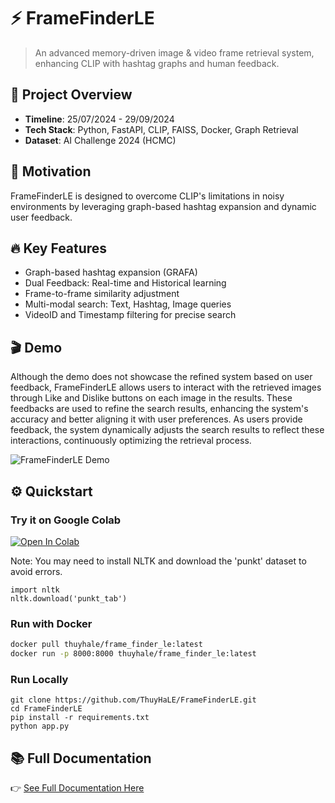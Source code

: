 # ⚡ FrameFinderLE

> An advanced memory-driven image & video frame retrieval system, enhancing CLIP with hashtag graphs and human feedback.

## 🚀 Project Overview
- **Timeline**: 25/07/2024 - 29/09/2024
- **Tech Stack**: Python, FastAPI, CLIP, FAISS, Docker, Graph Retrieval
- **Dataset**: AI Challenge 2024 (HCMC)

## 🎯 Motivation
FrameFinderLE is designed to overcome CLIP's limitations in noisy environments by leveraging graph-based hashtag expansion and dynamic user feedback.

## 🔥 Key Features
- Graph-based hashtag expansion (GRAFA)
- Dual Feedback: Real-time and Historical learning
- Frame-to-frame similarity adjustment
- Multi-modal search: Text, Hashtag, Image queries
- VideoID and Timestamp filtering for precise search

## 🎬 Demo
Although the demo does not showcase the refined system based on user feedback, FrameFinderLE allows users to interact with the retrieved images through Like and Dislike buttons on each image in the results. These feedbacks are used to refine the search results, enhancing the system's accuracy and better aligning it with user preferences. As users provide feedback, the system dynamically adjusts the search results to reflect these interactions, continuously optimizing the retrieval process.

![FrameFinderLE Demo](https://github.com/ThuyHaLE/FrameFinderLE/blob/main/FrameFinderLE-Demo-compressed.gif)

## ⚙️ Quickstart
### Try it on Google Colab
[![Open In Colab](https://colab.research.google.com/assets/colab-badge.svg)](https://colab.research.google.com/github/ThuyHaLE/FrameFinderLE/blob/main/app_notebook.ipynb#scrollTo=2PHZE_QQXkfx)

Note: You may need to install NLTK and download the 'punkt' dataset to avoid errors.
```
import nltk
nltk.download('punkt_tab')
```

### Run with Docker
```bash
docker pull thuyhale/frame_finder_le:latest
docker run -p 8000:8000 thuyhale/frame_finder_le:latest
```

### Run Locally
```
git clone https://github.com/ThuyHaLE/FrameFinderLE.git
cd FrameFinderLE
pip install -r requirements.txt
python app.py
```

## 📚 Full Documentation
👉 [See Full Documentation Here](https://github.com/ThuyHaLE/FrameFinderLE/blob/main/FULL-README.md)
